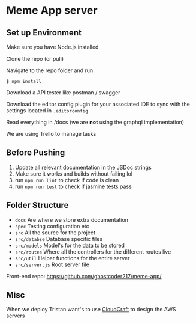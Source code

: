 # Meme App server

## Set up Environment

Make sure you have Node.js installed

Clone the repo (or pull)

Navigate to the repo folder and run

	$ npm install

Download a API tester like postman / swagger

Download the editor config plugin for your associated IDE to sync with the settings located in `.editorconfig`

Read everything in /docs (we are **not** using the graphql implementation)

We are using Trello to manage tasks

## Before Pushing

1. Update all relevant documentation in the JSDoc strings
2. Make sure it works and builds without failing lol
3. run `npm run lint` to check if code is clean
4. run `npm run test` to check if jasmine tests pass

## Folder Structure

* `docs` Are where we store extra documentation
* `spec` Testing configuration etc
* `src` All the source for the project
* `src/databse` Database specific files
* `src/models` Model's for the data to be stored
* `src/routes` Where all the controllers for the different routes live
* `src/util` Helper functions for the entire server
* `src/server.js` Root server file

Front-end repo: https://github.com/ghostcoder217/meme-app/

## Misc

When we deploy Tristan want's to use [CloudCraft](https://cloudcraft.co/) to design the AWS servers
